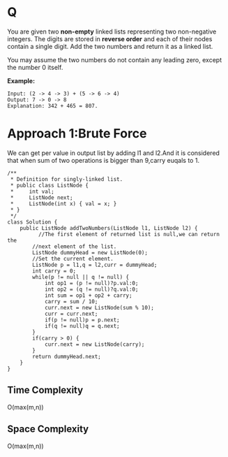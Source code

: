 # Q
You are given two **non-empty** linked lists representing two non-negative integers. The digits are stored in **reverse order** and each of their nodes contain a single digit. Add the two numbers and return it as a linked list.

You may assume the two numbers do not contain any leading zero, except the number 0 itself.

**Example:**
```
Input: (2 -> 4 -> 3) + (5 -> 6 -> 4)
Output: 7 -> 0 -> 8
Explanation: 342 + 465 = 807.
```
# Approach 1:Brute Force
We can get per value in output list by adding l1 and l2.And it is considered that when sum of two operations is bigger than 9,carry euqals to 1.
```
/**
 * Definition for singly-linked list.
 * public class ListNode {
 *     int val;
 *     ListNode next;
 *     ListNode(int x) { val = x; }
 * }
 */
class Solution {
    public ListNode addTwoNumbers(ListNode l1, ListNode l2) {
    	  //The first element of returned list is null,we can return the 
        //next element of the list.
        ListNode dummyHead = new ListNode(0);
        //Set the current element.
        ListNode p = l1,q = l2,curr = dummyHead;
        int carry = 0;
        while(p != null || q != null) {
            int op1 = (p != null)?p.val:0;
            int op2 = (q != null)?q.val:0;
            int sum = op1 + op2 + carry;
            carry = sum / 10;
            curr.next = new ListNode(sum % 10);
            curr = curr.next;
            if(p != null)p = p.next;
            if(q != null)q = q.next;
        }
        if(carry > 0) {
            curr.next = new ListNode(carry);
        }
        return dummyHead.next;
    }
}
```
## Time Complexity
O(max(m,n))
## Space Complexity
O(max(m,n))
